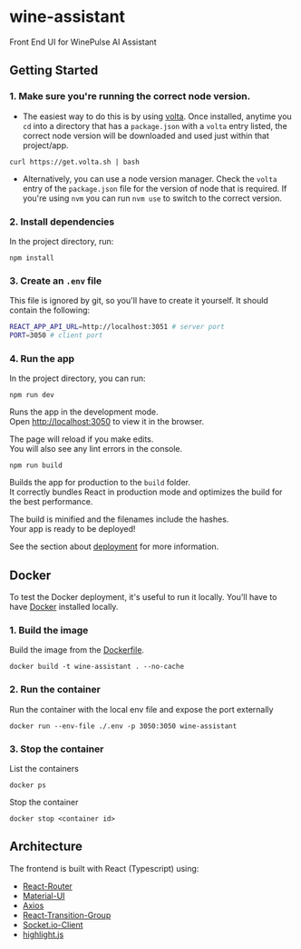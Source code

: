 # wine-assistant
Front End UI for WinePulse AI Assistant

## Getting Started
### 1.  Make sure you're running the correct node version. 
  - The easiest way to do this is by using [volta](https://volta.sh/). Once installed, anytime you `cd` into a directory that has a `package.json` with a `volta` entry listed, the correct node version will be downloaded and used just within that project/app.

`curl https://get.volta.sh | bash`

  - Alternatively, you can use a node version manager.  Check the `volta` entry of the `package.json` file for the version of node that is required. If you're using `nvm` you can run `nvm use` to switch to the correct version.

### 2. Install dependencies

In the project directory, run:

`npm install`

### 3. Create an `.env` file

This file is ignored by git, so you'll have to create it yourself. It should contain the following:

```sh
REACT_APP_API_URL=http://localhost:3051 # server port
PORT=3050 # client port
```

### 4. Run the app

In the project directory, you can run:

`npm run dev`

Runs the app in the development mode.\
Open [http://localhost:3050](http://localhost:3050) to view it in the browser.

The page will reload if you make edits.\
You will also see any lint errors in the console.

`npm run build`

Builds the app for production to the `build` folder.\
It correctly bundles React in production mode and optimizes the build for the best performance.

The build is minified and the filenames include the hashes.\
Your app is ready to be deployed!

See the section about [deployment](https://facebook.github.io/create-react-app/docs/deployment) for more information.

## Docker
To test the Docker deployment, it's useful to run it locally. You'll have to have [Docker](https://www.docker.com/products/docker-desktop/) installed locally.

### 1. Build the image
Build the image from the [Dockerfile](./Dockerfile).

`docker build -t wine-assistant . --no-cache`

### 2. Run the container
Run the container with the local env file and expose the port externally

`docker run --env-file ./.env -p 3050:3050 wine-assistant`

### 3. Stop the container

List the containers

`docker ps`

Stop the container

`docker stop <container id>`

## Architecture

The frontend is built with React (Typescript) using:

-   [React-Router](https://reactrouter.com/)
-   [Material-UI](https://material-ui.com/)
-   [Axios](https://axios-http.com/)
-   [React-Transition-Group](https://reactcommunity.org/react-transition-group/)
-   [Socket.io-Client](https://socket.io/docs/v3/client-api/index.html)
-   [highlight.js](https://highlightjs.org/)